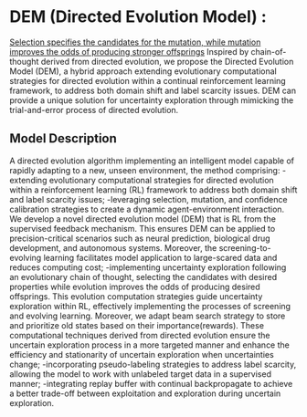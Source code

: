 # DEM (Directed Evolution Model) : 
<u>Selection specifies the candidates for the mutation, while mutation improves the odds of producing stronger offsprings</u>
Inspired by chain-of-thought derived from directed evolution, we propose the Directed Evolution Model (DEM), a hybrid approach extending evolutionary computational strategies for directed evolution within a continual reinforcement learning framework, to address both domain shift and label scarcity issues. DEM can provide a unique solution for uncertainty exploration through mimicking the trial-and-error process of directed evolution. 



## Model Description

A directed evolution algorithm implementing an intelligent model capable of rapidly adapting to a new, unseen environment, the method comprising:
-extending evolutionary computational strategies for directed evolution within a reinforcement learning (RL) framework to address both domain shift and label scarcity issues;
-leveraging selection, mutation, and confidence calibration strategies to create a dynamic agent-environment interaction. We develop a novel directed evolution model (DEM) that is RL from the supervised feedback mechanism. This ensures DEM can be applied to precision-critical scenarios such as neural prediction, biological drug development, and autonomous systems. Moreover, the screening-to-evolving learning facilitates model application to large-scared data and reduces computing cost;
-implementing uncertainty exploration following an evolutionary chain of thought, selecting the candidates with desired properties while evolution improves the odds of producing desired offsprings. This evolution computation strategies guide uncertainty exploration within RL, effectively implementing the processes of screening and evolving learning. Moreover, we adapt beam search strategy to store and prioritize old states based on their importance(rewards). These computational techniques derived from directed evolution ensure the uncertain exploration process in a more targeted manner and enhance the efficiency and stationarity of uncertain exploration when uncertainties change;
-incorporating pseudo-labeling strategies to address label scarcity, allowing the model to work with unlabeled target data in a supervised manner;
-integrating replay buffer with continual backpropagate to achieve a better trade-off between exploitation and exploration during uncertain exploration.

## 
